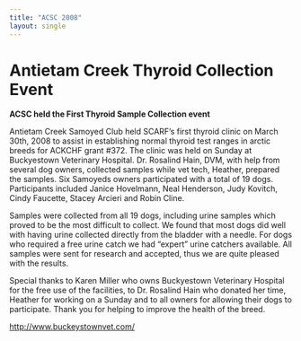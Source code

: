 ```yaml
---
title: "ACSC 2008"
layout: single
---
```


# Antietam Creek Thyroid Collection Event

**ACSC held the First Thyroid Sample Collection event**

Antietam Creek Samoyed Club held SCARF’s first thyroid clinic on March 30th, 2008 to assist in establishing normal thyroid test ranges in arctic breeds for ACKCHF grant #372. The clinic was held on Sunday at Buckyestown Veterinary Hospital. Dr. Rosalind Hain, DVM, with help from several dog owners, collected samples while vet tech, Heather, prepared the samples. Six Samoyeds owners participated with a total of 19 dogs. Participants included Janice Hovelmann, Neal Henderson, Judy Kovitch, Cindy Faucette, Stacey Arcieri and Robin Cline.

Samples were collected from all 19 dogs, including urine samples which proved to be the most difficult to collect. We found that most dogs did well with having urine collected directly from the bladder with a needle. For dogs who required a free urine catch we had “expert” urine catchers available. All samples were sent for research and accepted, thus we are quite pleased with the results.

Special thanks to Karen Miller who owns Buckyestown Veterinary Hospital for the free use of the facilities, to Dr. Rosalind Hain who donated her time, Heather for working on a Sunday and to all owners for allowing their dogs to participate. Thank you for helping to improve the health of the breed.

http://www.buckeystownvet.com/
